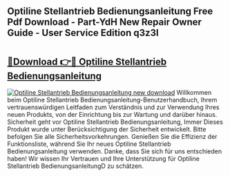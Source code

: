 ## Optiline Stellantrieb Bedienungsanleitung Free Pdf Download - Part-YdH New Repair Owner Guide - User Service Edition q3z3I

# <h2><a href="http://df3tj2.blite.top/?on=Optiline+Stellantrieb+Bedienungsanleitung">🔗Download 👉🔴 Optiline Stellantrieb Bedienungsanleitung</a></h2>

[![Optiline Stellantrieb Bedienungsanleitung new download](https://i.imgur.com/lujVjoI.png)](http://df3tj2.blite.top/?on=Optiline+Stellantrieb+Bedienungsanleitung)
Willkommen beim Optiline Stellantrieb Bedienungsanleitung-Benutzerhandbuch, Ihrem vertrauenswürdigen Leitfaden zum Verständnis und zur Verwendung Ihres neuen Produkts, von der Einrichtung bis zur Wartung und darüber hinaus. Sicherheit geht vor Optiline Stellantrieb Bedienungsanleitung, Immer Dieses Produkt wurde unter Berücksichtigung der Sicherheit entwickelt. Bitte befolgen Sie alle Sicherheitsvorkehrungen. Genießen Sie die Effizienz der Funktionsliste, während Sie Ihr neues Optiline Stellantrieb Bedienungsanleitung verwenden. Danke, dass Sie sich für uns entschieden haben! Wir wissen Ihr Vertrauen und Ihre Unterstützung für Optiline Stellantrieb BedienungsanleitungD zu schätzen.
